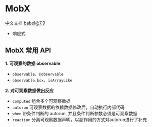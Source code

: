# MobX

[中文文档](https://cn.mobx.js.org/)
[babel@7.9](https://babeljs.io/docs/en/usage)

+ 响应式

## MobX 常用 API

**1. 可观察的数据 observable**


+ `observable`、`@observable`
+ `observable.box`、`isArrayLike`

**2. 对可观察数据做出反应**

+ `computed` 组合多个可观察数据
+ `autorun` 可观察数据的依赖数据修改后，自动执行内部代码
+ `when` 带条件判断的 autorun, 并且条件判断参数必须是可观察数据
+ `reaction` 分离可观察数据声明，以副作用的方式对autorun进行了补充
